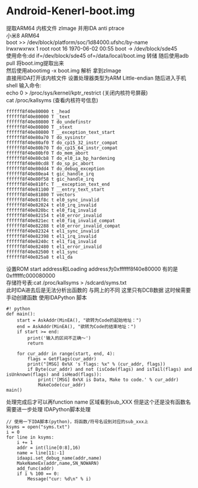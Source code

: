 # Android-Kenerl-boot.img
提取ARM64 内核文件 zImage 并用IDA anti ptrace<br>
小米8 ARM64 <br>
boot >> /dev/block/platform/soc/1d84000.ufshc/by-name<br>
lrwxrwxrwx 1 root root 16 1970-06-02 00:55 boot -> /dev/block/sde45<br>
使用命令:dd if=/dev/block/sde45 of=/data/local/boot.img 转储 随后使用adb pull 将boot.img提取出来<br>
然后使用abootimg -x boot.img 解析 拿到zImage<br>
直接用IDA打开该内核文件 设置处理器类型为ARM Little-endian  随后进入手机shell 输入命令:<br>
echo 0 > /proc/sys/kernel/kptr_restrict (关闭内核符号屏蔽)<br>
cat /proc/kallsyms (查看内核符号信息)<br>
```
ffffff8f40e80000 t _head
ffffff8f40e80000 T _text
ffffff8f40e80800 T do_undefinstr
ffffff8f40e80800 T _stext
ffffff8f40e80800 T __exception_text_start
ffffff8f40e80a70 T do_sysinstr
ffffff8f40e80af0 T do_cp15_32_instr_compat
ffffff8f40e80b70 T do_cp15_64_instr_compat
ffffff8f40e80bf0 T do_mem_abort
ffffff8f40e80cb8 T do_el0_ia_bp_hardening
ffffff8f40e80cd8 T do_sp_pc_abort
ffffff8f40e80dd4 T do_debug_exception
ffffff8f40e80ea4 t gic_handle_irq
ffffff8f40e80f58 t gic_handle_irq
ffffff8f40e810fc T __exception_text_end
ffffff8f40e81100 T __entry_text_start
ffffff8f40e81800 T vectors
ffffff8f40e81f8c t el0_sync_invalid
ffffff8f40e82024 t el0_irq_invalid
ffffff8f40e820bc t el0_fiq_invalid
ffffff8f40e82154 t el0_error_invalid
ffffff8f40e821ec t el0_fiq_invalid_compat
ffffff8f40e82288 t el0_error_invalid_compat
ffffff8f40e82324 t el1_sync_invalid
ffffff8f40e82398 t el1_irq_invalid
ffffff8f40e8240c t el1_fiq_invalid
ffffff8f40e82480 t el1_error_invalid
ffffff8f40e82500 t el1_sync
ffffff8f40e825a8 t el1_da
```
设置ROM start address和Loading address为0xffffff8f40e80000 有的是0xffffffc000080000<br>
存储符号表:cat /proc/kallsyms > /sdcard/syms.txt <br>
此时IDA进去后是无法分析出函数的  与网上的不同  这里只有DCB数据 这时候需要手动创建函数  使用IDAPython 脚本<br>
```
#! python
def main():
    start = AskAddr(MinEA(), "欲转为Code的起始地址：")
    end = AskAddr(MinEA(), "欲转为Code的结束地址：")
    if start >= end:
        print('输入的区间不正确～')
        return

    for cur_addr in range(start, end, 4):
        flags = GetFlags(cur_addr)
        print("[MSG] 0x%X 's flags: %x" % (cur_addr, flags))
        if Byte(cur_addr) and not (isCode(flags) and isTail(flags) and isUnknown(flags) and isHead(flags)):
            print('[MSG] 0x%X is Data, Make to code.' % cur_addr)
            MakeCode(cur_addr)
main()
```
处理完成后才可以再function name 区域看到sub_XXX  但是这个还是没有函数名 需要进一步处理  IDAPython脚本处理<br>
```
// 使用一下IDA脚本(python)，将函数/符号名设到对应的sub_xxx上
ksyms = open("syms.txt") 
i = 0 
for line in ksyms: 
    i += 1 
    addr = int(line[0:8],16)  
    name = line[11:-1]  
    idaapi.set_debug_name(addr,name)  
    MakeNameEx(addr,name,SN_NOWARN)
    add_func(addr)
    if i % 100 == 0:
        Message("cur: %d\n" % i)
```


